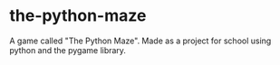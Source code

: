 # the-python-maze
A game called "The Python Maze". Made as a project for school using python and the pygame library.
